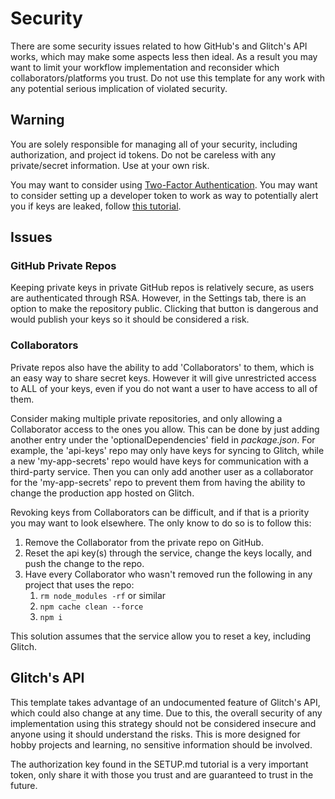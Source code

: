 # Security

There are some security issues related to how GitHub's and Glitch's API works, which may make some aspects less then ideal. As a result you may want to limit your workflow implementation and reconsider which collaborators/platforms you trust.
Do not use this template for any work with any potential serious implication of violated security.

## Warning

You are solely responsible for managing all of your security, including authorization, and project id tokens. 
Do not be careless with any private/secret information. Use at your own risk.

You may want to consider using [Two-Factor Authentication](https://help.github.com/en/articles/securing-your-account-with-two-factor-authentication-2fa).
You may want to consider setting up a developer token to work as way to potentially alert you if keys are leaked, follow [this tutorial](https://github.com/UXSoc/UX-glitch/blob/master/Documentation/EXTRAS.md#improve-security).

## Issues
 
### GitHub Private Repos

Keeping private keys in private GitHub repos is relatively secure, as users are authenticated through RSA. However, in the Settings tab, there is an option to make the repository public. Clicking that button is dangerous and would publish your keys so it should be considered a risk.

### Collaborators

Private repos also have the ability to add 'Collaborators' to them, which is an easy way to share secret keys. However it will give
unrestricted access to ALL of your keys, even if you do not want a user to have access to all of them.

Consider making multiple private repositories, and only allowing a Collaborator access to the ones you allow.
This can be done by just adding another entry under the 'optionalDependencies' field in *package.json*. 
For example, the 'api-keys' repo may only have keys for syncing to Glitch, while a new 'my-app-secrets' repo 
would have keys for communication with a third-party service. Then you can only add another user as a 
collaborator for the 'my-app-secrets' repo to prevent them from having the ability to change the production
app hosted on Glitch.

Revoking keys from Collaborators can be difficult, and if that is a priority you may want to look elsewhere.
The only know to do so is to follow this:
1. Remove the Collaborator from the private repo on GitHub.
1. Reset the api key(s) through the service, change the keys locally, and push the change to the repo.
1. Have every Collaborator who wasn't removed run the following in any project that uses the repo:
    1. `rm node_modules -rf` or similar
    1. `npm cache clean --force`
    1. `npm i`
    
This solution assumes that the service allow you to reset a key, including Glitch.

## Glitch's API
This template takes advantage of an undocumented feature of Glitch's API, which could also change at any time.
Due to this, the overall security of any implementation using this strategy should not 
be considered insecure and anyone using it should understand the risks. This is more designed for 
hobby projects and learning, no sensitive information should be involved. 

The authorization key found in the SETUP.md tutorial is a very important token, only share it with
those you trust and are guaranteed to trust in the future.
